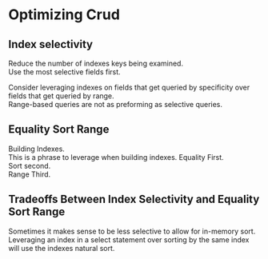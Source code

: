 # Optimizing Crud

## Index selectivity

Reduce the number of indexes keys being examined.  
Use the most selective fields first.

Consider leveraging indexes on fields that get queried by specificity over fields that get queried by range.  
Range-based queries are not as preforming as selective queries.

## Equality Sort Range

Building Indexes.  
This is a phrase to leverage when building indexes.
Equality First.  
Sort second.  
Range Third.

## Tradeoffs Between Index Selectivity and Equality Sort Range

Sometimes it makes sense to be less selective to allow for in-memory sort. Leveraging an index in a select statement over sorting by the same index will use the indexes natural sort.
